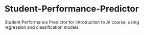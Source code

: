 # Student-Performance-Predictor
Student Performance Predictor for Introduction to AI course, using regression and classification models.
